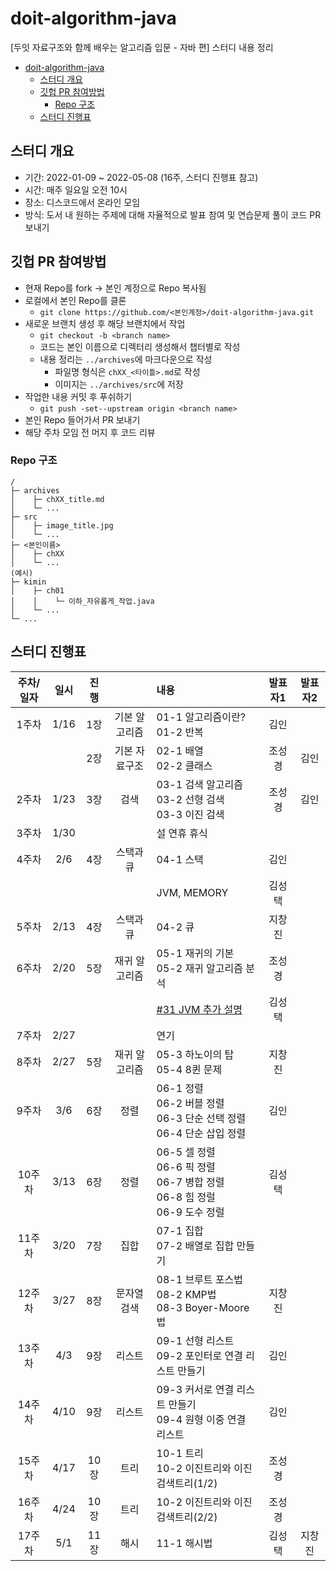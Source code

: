 # doit-algorithm-java

[두잇 자료구조와 함께 배우는 알고리즘 입문 - 자바 편] 스터디 내용 정리

- [doit-algorithm-java](#doit-algorithm-java)
  - [스터디 개요](#스터디-개요)
  - [깃헙 PR 참여방법](#깃헙-pr-참여방법)
    - [Repo 구조](#repo-구조)
  - [스터디 진행표](#스터디-진행표)

## 스터디 개요

- 기간: 2022-01-09 ~ 2022-05-08 (16주, 스터디 진행표 참고)
- 시간: 매주 일요일 오전 10시
- 장소: 디스코드에서 온라인 모임
- 방식: 도서 내 원하는 주제에 대해 자율적으로 발표 참여 및 연습문제 풀이 코드 PR 보내기

## 깃헙 PR 참여방법

- 현재 Repo를 fork -> 본인 계정으로 Repo 복사됨
- 로컬에서 본인 Repo를 클론
  - `git clone https://github.com/<본인계정>/doit-algorithm-java.git`
- 새로운 브랜치 생성 후 해당 브랜치에서 작업
  - `git checkout -b <branch name>`
  - 코드는 본인 이름으로 디렉터리 생성해서 챕터별로 작성
  - 내용 정리는 `../archives`에 마크다운으로 작성
    - 파일명 형식은 `chXX_<타이틀>.md`로 작성
    - 이미지는 `../archives/src`에 저장
- 작업한 내용 커밋 후 푸쉬하기
  - `git push -set--upstream origin <branch name>`
- 본인 Repo 들어가서 PR 보내기
- 해당 주차 모임 전 머지 후 코드 리뷰

### Repo 구조

```doc
/
├─ archives
│    ├─ chXX_title.md
│    └─ ...
├─ src
│    ├─ image_title.jpg
│    └─ ...
├─ <본인이름>
│    ├─ chXX
│    └─ ...
(예시)
├─ kimin
│    ├─ ch01
│    │    └─ 이하_자유롭게_작업.java
│    └─ ...
└─ ...
```

## 스터디 진행표

| 주차/일자 |	일시 | 진행	|    | 내용 | 발표자1 | 발표자2|
|:---:|:----:|:---:|:---:|:---|:---:|:---:|
| 1주차	 | 1/16 |	1장 | 기본 알고리즘 |	01-1 알고리즘이란?<br>01-2 반복 | 김인 | |
|       |      | 2장 | 기본 자료구조 | 02-1 배열<br>02-2 클래스 | 조성경 | 김인 |
| 2주차	 | 1/23 | 3장 | 검색        | 03-1 검색 알고리즘<br>03-2 선형 검색<br>03-3 이진 검색 | 조성경 | 김인 |
| 3주차	 | 1/30 |    |            | 설 연휴 휴식 | | |
| 4주차	 | 2/6  |	4장 | 스택과 큐	  | 04-1 스택 | 김인 | |
|       |      |    |            | JVM, MEMORY | 김성택 | |
| 5주차	 | 2/13	| 4장 | 스택과 큐	  | 04-2 큐 | 지창진 | |
| 6주차	 | 2/20 | 5장 | 재귀 알고리즘 | 05-1 재귀의 기본<br>05-2 재귀 알고리즘 분석 | 조성경 | |
|       |      |    |            | [#31 JVM 추가 설명](https://github.com/long-n-thin/doit-algorithm-java/issues/31) | 김성택 | |
| 7주차	 | 2/27 |    | 	          | 연기 | | |
| 8주차	 | 2/27 | 5장 | 재귀 알고리즘 | 05-3 하노이의 탑<br>05-4 8퀸 문제 | 지창진 | |
| 9주차	 | 3/6	| 6장 | 정렬	       | 06-1 정렬<br>06-2 버블 정렬<br>06-3 단순 선택 정렬<br>06-4 단순 삽입 정렬 | 김인 | |
| 10주차 | 3/13 | 6장 | 정렬	       | 06-5 셀 정렬<br>06-6 픽 정렬<br>06-7 병합 정렬<br>06-8 힘 정럴<br>06-9 도수 정럴 | 김성택 | |
| 11주차 | 3/20	| 7장 | 집합	       | 07-1 집합<br>07-2 배열로 집합 만들기 | | |
| 12주차 | 3/27 |	8장 | 문자열 검색   | 08-1 브루트 포스법<br>08-2 KMP법<br>08-3 Boyer-Moore법 | 지창진 | |
| 13주차 | 4/3  | 9장 | 리스트	     | 09-1 선형 리스트<br>09-2 포인터로 연결 리스트 만들기 | 김인 | |
| 14주차 | 4/10 | 9장 | 리스트	     | 09-3 커서로 연결 리스트 만들기<br>09-4 원형 이중 연결 리스트 | 김인 | | 
| 15주차 | 4/17 | 10장 | 트리	     | 10-1 트리<br>10-2 이진트리와 이진검색트리(1/2) | 조성경 | | 
| 16주차 | 4/24 | 10장 | 트리       | 10-2 이진트리와 이진검색트리(2/2) | 조성경 | | 
| 17주차 | 5/1  | 11장 | 해시       | 11-1 해시법 | 김성택 | 지창진|
